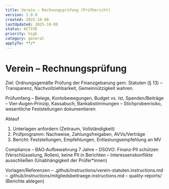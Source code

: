 ```yaml
---
title: Verein – Rechnungsprüfung (Prüfbericht)
version: 1.0.0
created: 2025-10-08
lastUpdated: 2025-10-08
status: ACTIVE
priority: high
category: general
applyTo: **/*
---
```


# Verein – Rechnungsprüfung

Ziel: Ordnungsgemäße Prüfung der Finanzgebarung gem. Statuten (§ 13) – Transparenz, Nachvollziehbarkeit, Gemeinnützigkeit wahren.

Prüfumfang
– Belege, Kontobewegungen, Budget vs. Ist, Spenden/Beiträge
– Vier‑Augen‑Prinzip, Kassabuch, Bankabstimmungen
– Stichprobenrisiko, wesentliche Feststellungen dokumentieren

Ablauf
1) Unterlagen anfordern (Zeitraum, Vollständigkeit)
2) Prüfprogramm: Nachweise, Zahlungsfreigaben, AVVs/Verträge
3) Bericht: Feststellungen, Empfehlungen, Entlastungsempfehlung an MV

Compliance
– BAO‑Aufbewahrung 7 Jahre
– DSGVO: Finanz‑PII schützen (Verschlüsselung, Rollen), keine PII in Berichten
– Interessenskonflikte ausschließen (Unabhängigkeit der Prüfer*innen)

Vorlagen/Referenzen
– .github/instructions/verein-statuten.instructions.md
– .github/instructions/mitgliedsbeitraege.instructions.md
– quality-reports/ (Berichte ablegen)
